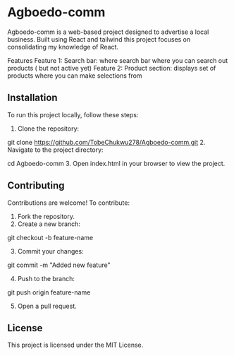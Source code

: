 # Agboedo-comm
Agboedo-comm is a web-based project designed to advertise a local business. Built using React and tailwind this project focuses on consolidating my knowledge of React.

Features
Feature 1: Search bar: where search bar where you can search out products ( but not active yet)
Feature 2: Product section: displays set of products where you can make selections from

## Installation
To run this project locally, follow these steps:

1. Clone the repository:

  git clone https://github.com/TobeChukwu278/Agboedo-comm.git
2. Navigate to the project directory:

  cd Agboedo-comm
3. Open index.html in your browser to view the project.


## Contributing
Contributions are welcome! To contribute:

1. Fork the repository.
2. Create a new branch:
   
git checkout -b feature-name


3. Commit your changes:

git commit -m "Added new feature"


4. Push to the branch:

git push origin feature-name


5. Open a pull request.

   
## License
This project is licensed under the MIT License.

